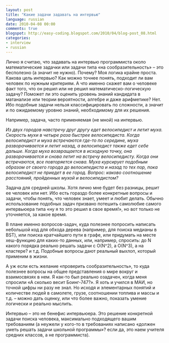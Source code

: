 ```yaml
---
layout: post
title: "Какие задачи задавать на интервью"
language: russian
date: 2010-04-08 00:00
comments: true
blogspot: http://easy-coding.blogspot.com/2010/04/blog-post_08.html
categories:
- interview
- russian
---
```

Лично я считаю, что задавать на интервью программиста около математические задачки или задачи типа «на сообразительность» – это бесполезно (а значит не нужно). Почему? Моя логика крайне проста. Какова цель интервью? Как можно точнее понять, подходит ли вам человек по нужным критериям. А что именно скажет вам о человеке факт того, что он решил или не решил математическо-логическую задачу? Поможет ли это оценить уровень знаний кандидата в матанализе или теории вероятности, алгебре и даже арифметике? Нет. Ибо подобные задачи нельзя классифицировать по сложности, а значит и по ожидаемому уровню знаний, необходимому для их решения.

Например, задача, часто применяемая (не мной) на интервью.

*Из двух городов навстречу друг другу едет велосипедист и летит муха. Скорость мухи в четыре раза быстрее велосипедиста. Когда велосипедист и муха встречаются где-то по середине, муха разворачивается и летит назад, а велосипедист также едет себе дальше. Когда муха возвращается в исходную точку, она разворачивается и снова летит на встречу велосипедисту. Когда они встречаются, все повторяется снова. Муха курсирует подобным образом от своего города до велосипедиста и назад то тех пор, пока велосипедист не приедет в ее город. Вопрос: каково соотношение расстояний, пройденных мухой и велосипедистом?*

Задача для средней школы. Хотя лично мне будет без разницы, решит ее человек или нет. Ибо есть гораздо более конкретные вопросы и задачи, чтобы понять, что человек знает, умеет и любит делать. Обычно использование подобных задач призвано потешить самолюбие самого интервьюера типа «ну я то это решил в свое время!», но вот только не уточняется, за какое время.

В плане именно вопросов-задач, куда полезнее попросить написать небольшой код для обхода дерева (например, для поиска медианы в BST), или поиска кратчайшего пути в графе, или придумать на месте хеш-функцию для каких-то данных, или, например, спросить: до N какого порядка реально решать задачи с O(N^2), а O(N^3), а на кластере? и т.д. Подобные вопросы дают реальный выхлоп, который применим в жизни.

А уж если есть желание «проверить сообразительность», то куда полезнее вопросы на общее представления о мире вокруг и взаимосвязях в нем. Я как-то был реально озадачен, когда меня спросили «А сколько весит Боинг-747?». Я хоть и учился в МАИ, но точной цифры ни разу не знал. Но исходя и элементарных понятий и количестве людей в самолете, грузе, соотношении топлива и массы и т.д. – можно дать оценку, или что более важно, показать умение логически и реально мыслить.

Интервью – это не бенефис интервьюера. Это решение конкретной задачи поиска человека, максимально подходящего вашим требованиям (а неужели у кого-то в требованиях написано «должен уметь решать задачи школьной программы»? если да, это наем учителя средних классов, а не программиста).
